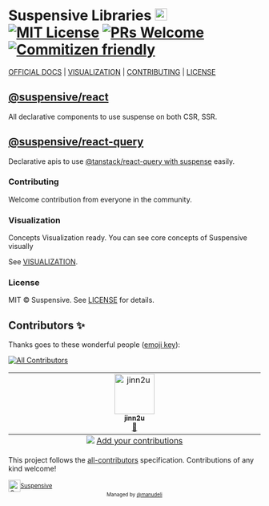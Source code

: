 # Suspensive Libraries <img alt="Suspensive" src="https://github.com/suspensive.png" width="24"> [![MIT License](https://img.shields.io/badge/license-MIT-blue.svg)](https://github.com/suspensive/react/blob/main/LICENSE) [![PRs Welcome](https://img.shields.io/badge/PRs-welcome-yellowgreen.svg)](https://github.com/suspensive/react/pulls) [![Commitizen friendly](https://img.shields.io/badge/commitizen-friendly-yellowgreen.svg)](http://commitizen.github.io/cz-cli/)

[OFFICIAL DOCS](https://docs.suspensive.org) | [VISUALIZATION](https://visualization.suspensive.org) | [CONTRIBUTING](https://github.com/suspensive/react/pulls) | [LICENSE](./LICENSE)

## [@suspensive/react](https://docs.suspensive.org/docs/react/README.i18n)

All declarative components to use suspense on both CSR, SSR.

## [@suspensive/react-query](https://docs.suspensive.org/docs/react-query/README.i18n)

Declarative apis to use [@tanstack/react-query with suspense](https://tanstack.com/query/v4/docs/guides/suspense) easily.

### Contributing

Welcome contribution from everyone in the community.

### Visualization

Concepts Visualization ready. You can see core concepts of Suspensive visually

See [VISUALIZATION](https://visualization.suspensive.org).

### License

MIT © Suspensive. See [LICENSE](./LICENSE) for details.

## Contributors ✨

Thanks goes to these wonderful people ([emoji key](https://allcontributors.org/docs/en/emoji-key)):

<!-- ALL-CONTRIBUTORS-BADGE:START - Do not remove or modify this section -->
[![All Contributors](https://img.shields.io/badge/all_contributors-1-orange.svg?style=flat-square)](#contributors-)
<!-- ALL-CONTRIBUTORS-BADGE:END -->

<!-- ALL-CONTRIBUTORS-LIST:START - Do not remove or modify this section -->
<!-- prettier-ignore-start -->
<!-- markdownlint-disable -->
<table>
  <tbody>
    <tr>
      <td align="center" valign="top" width="14.28%"><a href="https://github.com/jinn2u"><img src="https://avatars.githubusercontent.com/u/70435257?v=4?s=80" width="80px;" alt="jinn2u"/><br /><sub><b>jinn2u</b></sub></a><br /><a href="https://github.com/suspensive/react/issues?q=author%3Ajinn2u" title="Bug reports">🐛</a></td>
    </tr>
  </tbody>
  <tfoot>
    <tr>
      <td align="center" size="13px" colspan="7">
        <img src="https://raw.githubusercontent.com/all-contributors/all-contributors-cli/1b8533af435da9854653492b1327a23a4dbd0a10/assets/logo-small.svg">
          <a href="https://all-contributors.js.org/docs/en/bot/usage">Add your contributions</a>
        </img>
      </td>
    </tr>
  </tfoot>
</table>

<!-- markdownlint-restore -->
<!-- prettier-ignore-end -->

<!-- ALL-CONTRIBUTORS-LIST:END -->

This project follows the [all-contributors](https://github.com/all-contributors/all-contributors) specification. Contributions of any kind welcome!

<div align="center">
  <a title="Suspensive" href="https://github.com/suspensive">
    <div style='display:flex; align-items:center;'>
      <img alt="Suspensive" src="https://github.com/suspensive.png" width="24">
      <sup>Suspensive</sup>
    </div>
  </a>
</div>

<div align="center">
  <sub>
    <sup>Managed by <a href="https://github.com/manudeli">@manudeli</a>
  </sub>
</div>
